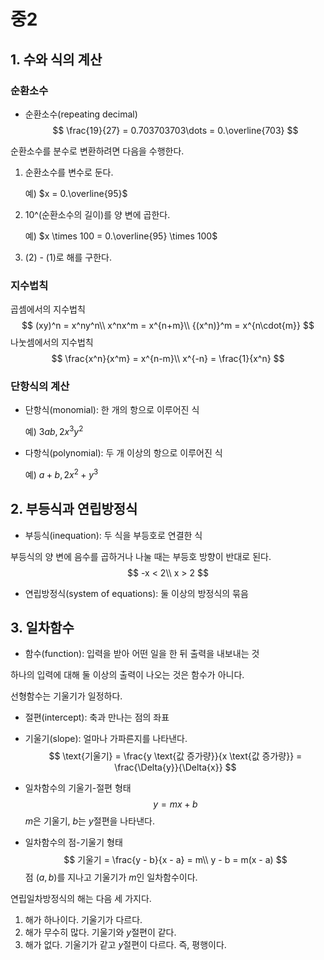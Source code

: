 # 중2

## 1. 수와 식의 계산

### 순환소수

- 순환소수(repeating decimal)
  $$
  \frac{19}{27} = 0.703703703\dots = 0.\overline{703}
  $$

순환소수를 분수로 변환하려면 다음을 수행한다.

1. 순환소수를 변수로 둔다.

   예)  $x = 0.\overline{95}$

2. 10^(순환소수의 길이)를 양 변에 곱한다.

   예)  $x \times 100 = 0.\overline{95} \times 100$

3. (2) - (1)로 해를 구한다.

### 지수법칙

곱셈에서의 지수법칙
$$
(xy)^n = x^ny^n\\
x^nx^m = x^{n+m}\\
{(x^n)}^m = x^{n\cdot{m}}
$$
나눗셈에서의 지수법칙
$$
\frac{x^n}{x^m} = x^{n-m}\\
x^{-n} = \frac{1}{x^n}
$$

### 단항식의 계산

- 단항식(monomial): 한 개의 항으로 이루어진 식

  예)  $3ab, 2x^3y^2$

- 다항식(polynomial): 두 개 이상의 항으로 이루어진 식

  예)  $a + b, 2x^2 + y^3$

## 2. 부등식과 연립방정식

- 부등식(inequation): 두 식을 부등호로 연결한 식

부등식의 양 변에 음수를 곱하거나 나눌 때는 부등호 방향이 반대로 된다.
$$
-x < 2\\
x > 2
$$

- 연립방정식(system of equations): 둘 이상의 방정식의 묶음

## 3. 일차함수

- 함수(function): 입력을 받아 어떤 일을 한 뒤 출력을 내보내는 것

하나의 입력에 대해 둘 이상의 출력이 나오는 것은 함수가 아니다.

선형함수는 기울기가 일정하다.

- 절편(intercept): 축과 만나는 점의 좌표

- 기울기(slope): 얼마나 가파른지를 나타낸다.
  $$
  \text{기울기} = \frac{y \text{값 증가량}}{x \text{값 증가량}} = \frac{\Delta{y}}{\Delta{x}}
  $$

- 일차함수의 기울기-절편 형태
  $$
  y = mx + b
  $$
  $m$은 기울기, $b$는 $y$절편을 나타낸다.

- 일차함수의 점-기울기 형태
  $$
  기울기 = \frac{y - b}{x - a} = m\\
  y - b = m(x - a)
  $$
  점 $(a, b)$를 지나고 기울기가 $m$인 일차함수이다.

연립일차방정식의 해는 다음 세 가지다.

1. 해가 하나이다. 기울기가 다르다.
2. 해가 무수히 많다. 기울기와 $y$절편이 같다.
3. 해가 없다. 기울기가 같고 $y$절편이 다르다. 즉, 평행이다.
